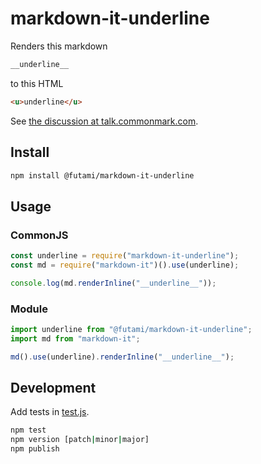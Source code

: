 # markdown-it-underline

Renders this markdown

```md
__underline__
```

to this HTML

```HTML
<u>underline</u>
```

See [the discussion at talk.commonmark.com](https://talk.commonmark.org/t/feature-request-underline-text/343).

## Install

```sh
npm install @futami/markdown-it-underline
```

## Usage

### CommonJS

```js
const underline = require("markdown-it-underline");
const md = require("markdown-it")().use(underline);

console.log(md.renderInline("__underline__"));
```

### Module

```js
import underline from "@futami/markdown-it-underline";
import md from "markdown-it";

md().use(underline).renderInline("__underline__");
```

## Development

Add tests in [test.js](test.js).

```sh
npm test
npm version [patch|minor|major]
npm publish
```
